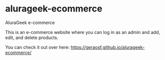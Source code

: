 # alurageek-ecommerce
AluraGeek e-commerce

This is an e-commerce website where you can log in as an admin and add, edit, and delete products.

You can check it out over here: https://geraosf.github.io/alurageek-ecommerce/